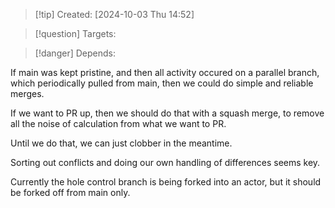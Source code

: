 
>[!tip] Created: [2024-10-03 Thu 14:52]

>[!question] Targets: 

>[!danger] Depends: 

If main was kept pristine, and then all activity occured on a parallel branch, which periodically pulled from main, then we could do simple and reliable merges.

If we want to PR up, then we should do that with a squash merge, to remove all the noise of calculation from what we want to PR.

Until we do that, we can just clobber in the meantime.

Sorting out conflicts and doing our own handling of differences seems key.

Currently the hole control branch is being forked into an actor, but it should be forked off from main only.